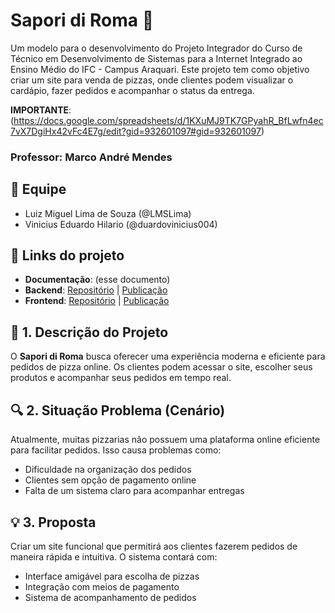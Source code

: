 # Sapori di Roma 🍕

Um modelo para o desenvolvimento do Projeto Integrador do Curso de Técnico em Desenvolvimento de Sistemas para a Internet Integrado ao Ensino Médio do IFC - Campus Araquari. Este projeto tem como objetivo criar um site para venda de pizzas, onde clientes podem visualizar o cardápio, fazer pedidos e acompanhar o status da entrega.

**IMPORTANTE**:(https://docs.google.com/spreadsheets/d/1KXuMJ9TK7GPyahR_BfLwfn4ec7vX7DgiHx42vFc4E7g/edit?gid=932601097#gid=932601097)

### Professor: Marco André Mendes

## 👥 Equipe

- Luiz Miguel Lima de Souza (@LMSLima)
- Vinicius Eduardo Hilario (@duardovinicius004)

## 🔗 Links do projeto

- **Documentação**: (esse documento)
- **Backend**: [Repositório](#) | [Publicação](#)
- **Frontend**: [Repositório](#) | [Publicação](#)

## 📌 1. Descrição do Projeto

O **Sapori di Roma** busca oferecer uma experiência moderna e eficiente para pedidos de pizza online. Os clientes podem acessar o site, escolher seus produtos e acompanhar seus pedidos em tempo real.

## 🔍 2. Situação Problema (Cenário)

Atualmente, muitas pizzarias não possuem uma plataforma online eficiente para facilitar pedidos. Isso causa problemas como:

- Dificuldade na organização dos pedidos
- Clientes sem opção de pagamento online
- Falta de um sistema claro para acompanhar entregas

## 💡 3. Proposta

Criar um site funcional que permitirá aos clientes fazerem pedidos de maneira rápida e intuitiva. O sistema contará com:

- Interface amigável para escolha de pizzas
- Integração com meios de pagamento
- Sistema de acompanhamento de pedidos
